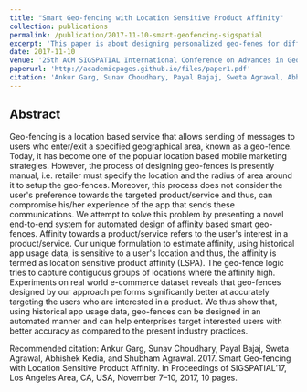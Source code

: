 ```yaml
---
title: "Smart Geo-fencing with Location Sensitive Product Affinity"
collection: publications
permalink: /publication/2017-11-10-smart-geofencing-sigspatial
excerpt: 'This paper is about designing personalized geo-fenes for different user segments in an algorithmic manner based on location based user affinity for a product/service.'
date: 2017-11-10
venue: '25th ACM SIGSPATIAL International Conference on Advances in Geographic Information Systems (ACM SIGSPATIAL 2017)'
paperurl: 'http://academicpages.github.io/files/paper1.pdf'
citation: 'Ankur Garg, Sunav Choudhary, Payal Bajaj, Sweta Agrawal, Abhishek Kedia, and Shubham Agrawal. 2017. Smart Geo-fencing with Location Sensitive Product Affinity. In Proceedings of SIGSPATIAL’17, Los Angeles Area, CA, USA, November 7–10, 2017, 10 pages.'
---
```


## Abstract
Geo-fencing is a location based service that allows sending of messages to users who enter/exit a specified geographical area, known as a geo-fence. Today, it has become one of the popular location based mobile marketing strategies. However, the process of designing geo-fences is presently manual, i.e. retailer must specify the location and the radius of area around it to setup the geo-fences. Moreover, this process does not consider the user's preference towards the targeted product/service and thus, can compromise his/her experience of the app that sends these communications. We attempt to solve this problem by presenting a novel end-to-end system for automated design of affinity based smart geo-fences. Affinity towards a product/service refers to the user's interest in a product/service. Our unique formulation to estimate affinity, using historical app usage data, is sensitive to a user's location and thus, the affinity is termed as location sensitive product affinity (LSPA). The geo-fence logic tries to capture contiguous groups of locations where the affinity high.
Experiments on real world e-commerce dataset reveals that geo-fences designed by our approach performs significantly better at accurately targeting the users who are interested in a product. We thus show that, using historical app usage data, geo-fences can be designed in an automated manner and can help enterprises target interested users with better accuracy as compared to the present industry practices.

<!--
[Download paper here](http://academicpages.github.io/files/paper1.pdf)
-->

Recommended citation: Ankur Garg, Sunav Choudhary, Payal Bajaj, Sweta Agrawal, Abhishek Kedia, and Shubham Agrawal. 2017. Smart Geo-fencing with Location Sensitive Product Affinity. In Proceedings of SIGSPATIAL’17, Los Angeles Area, CA, USA, November 7–10, 2017, 10 pages.
